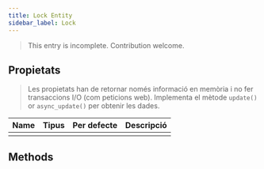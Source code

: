 ```yaml
---
title: Lock Entity
sidebar_label: Lock
---
```


> This entry is incomplete. Contribution welcome.

## Propietats

> Les propietats han de retornar només informació en memòria i no fer transaccions I/O (com peticions web). Implementa el mètode `update()` or `async_update()` per obtenir les dades.

| Name | Tipus | Per defecte | Descripció |
| ---- | ----- | ----------- | ---------- |
|      |       |             |            |

## Methods